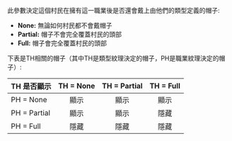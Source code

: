 此參數決定這個村民在擁有這一職業後是否還會戴上由他們的類型定義的帽子:
* **None:** 無論如何村民都不會戴帽子
* **Partial:** 帽子不會完全覆蓋村民的頭部
* **Full:** 帽子會完全覆蓋村民的頭部

下表是TH相關的帽子（其中TH是類型紋理決定的帽子，PH是職業紋理決定的帽子）:

| TH 是否顯示      | TH = None | TH = Partial | TH = Full |
| ------------ |:---------:|:------------:|:---------:|
| PH = None    |    顯示     |      顯示      |    顯示     |
| PH = Partial |    顯示     |      顯示      |    隱藏     |
| PH = Full    |    隱藏     |      隱藏      |    隱藏     |